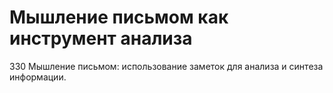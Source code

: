 # Мышление письмом как инструмент анализа

330 Мышление письмом: использование заметок для анализа и синтеза информации.
